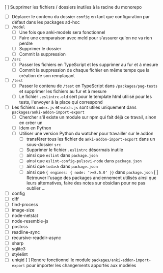 [ ] Supprimer les fichiers / dossiers inutiles à la racine du monorepo
  * [ ] Déplacer le contenu du dossier `config` en tant que configuration par défaut dans les packages ad-hoc
  * [ ] `/model` 
    * [ ] Une fois que anki-models sera fonctionnel
    * [ ] Faire une comparaison avec meld pour s'assurer qu'on ne va rien perdre
    * [ ] Supprimer le dossier
    * [ ] Commit la suppression
  * [ ] `/src`
    * [ ] Passer les fichiers en TypeScript et les supprimer au fur et à mesure
    * [ ] Commit la suppression de chaque fichier en même temps que la création de son remplaçant
  * [ ] `/test`
    * [ ] Passer le contenu de `/test` en TypeScript dans `/packages/pug-tests` et supprimer les fichiers au fur et à mesure
    * [ ] Le fichier `.eslintrc.old` sert pour le template html utilisé pour les tests, l'envoyer à la place qui correspond
  * [ ] Les fichiers `index.js` et `watch.js` sont utiles uniquement dans `packages/anki-addon-import-export`
    * [ ] Chercher s'il existe un module sur npm qui fait déjà ce travail, sinon en créer un
    * [ ] Idem en Python
    * [ ] Utiliser une version Python du watcher pour travailler sur le addon
      * [ ] transférer tous les fichier de `anki-addon-import-export` dans un sous-dossier `src`
      * [ ] Supprimer le fichier `.eslintrc` désormais inutile
      * [ ] ainsi que `eslint` dans `package.json`
      * [ ] ainsi que `eslint-config-pulsovi-node` dans `package.json`
      * [ ] ainsi que `lodash` dans `package.json`
      * [ ] ainsi que `{ engines: { node: '>=8.5.0' }}` dans `package.json`
[ ] Retrouver l'usage des packages anciennement utilisés ainsi que leurs alternatives, faire des notes sur obsidian pour ne pas oublier ...
  * [ ] config
  * [ ] diff
  * [ ] find-process
  * [ ] image-size
  * [ ] node-netstat
  * [ ] node-resemble-js
  * [ ] postcss
  * [ ] readline-sync
  * [ ] recursive-readdir-async
  * [ ] sharp
  * [ ] sqlite3
  * [ ] stylelint
  * [ ] uniqid
[ ] Rendre fonctionnel le module `packages/anki-addon-import-export` pour importer les changements apportés aux modèles
